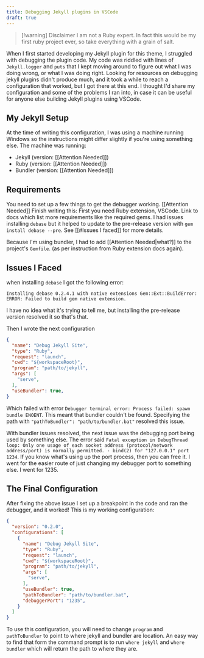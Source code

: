 ```yaml
---
title: Debugging Jekyll plugins in VSCode
draft: true
---
```



>[!warning] Disclaimer
>I am not a Ruby expert. In fact this would be my first ruby project ever, so take everything with a grain of salt.

When I first started developing my Jekyll plugin for this theme, I struggled with debugging the plugin code. My code was riddled with lines of `Jekyll.logger` and `puts` that I kept moving around to figure out what I was doing wrong, or what I was doing right. Looking for resources on debugging jekyll plugins didn't produce much, and it took a while to reach a configuration that worked, but I got there at this end. I thought I'd share my configuration and some of the problems I ran into, in case it can be useful for anyone else building Jekyll plugins using VSCode.

## My Jekyll Setup
At the time of writing this configuration, I was using a machine running Windows so the instructions might differ slightly if you're using something else. The machine was running:
- Jekyll (version: [[Attention Needed]])
- Ruby (version: [[Attention Needed]])
- Bundler (version: [[Attention Needed]])

## Requirements
You need to set up a few things to get the debugger working.
[[Attention Needed]] Finish writing this:
First you need Ruby extension, VSCode. Link to docs which list more requirements like the required gems. I had issues installing `debase` but it helped to update to the pre-release version with `gem install debase --pre`. See [[#Issues I faced]] for more details.

Because I'm using bundler, I had to add [[Attention Needed|what?]] to the project's `Gemfile`. (as per instruction from Ruby extension docs again).

## Issues I Faced
when installing `debase` I got the following error:
```
Installing debase 0.2.4.1 with native extensions Gem::Ext::BuildError: ERROR: Failed to build gem native extension.
```

I have no idea what it's trying to tell me, but installing the pre-release version resolved it so that's that.

Then I wrote the next configuration
```json
{
  "name": "Debug Jekyll Site",
  "type": "Ruby",
  "request": "launch",
  "cwd": "${workspaceRoot}",
  "program": "path/to/jekyll",
  "args": [
    "serve",
  ],
  "useBundler": true,
}
```

Which failed with error `Debugger terminal error: Process failed: spawn bundle ENOENT`. This meant that bundler couldn't be found. Specifying the path with `"pathToBundler": "path/to/bundler.bat"` resolved this issue.

With bundler issues resolved, the next issue was the debugging port being used by something else. The error said `Fatal exception in DebugThread loop: Only one usage of each socket address (protocol/network address/port) is normally permitted. - bind(2) for "127.0.0.1" port 1234`. If you know what's using up the port process, then you can free it. I went for the easier route of just changing my debugger port to something else. I went for 1235.

## The Final Configuration
After fixing the above issue I set up a breakpoint in the code and ran the debugger, and it worked!   This is my working configuration:

```json
{
  "version": "0.2.0",
  "configurations": [
    {
      "name": "Debug Jekyll Site",
      "type": "Ruby",
      "request": "launch",
      "cwd": "${workspaceRoot}",
      "program": "path/to/jekyll",
      "args": [
        "serve",
      ],
      "useBundler": true,
      "pathToBundler": "path/to/bundler.bat",
      "debuggerPort": "1235",
    }
  ]
}
```

To use this configuration, you will need to change `program` and `pathToBundler` to point to where jekyll and bundler are location. An easy way to find that form the command prompt is to run  `where jekyll` and `where bundler` which will return the path to where they are.
